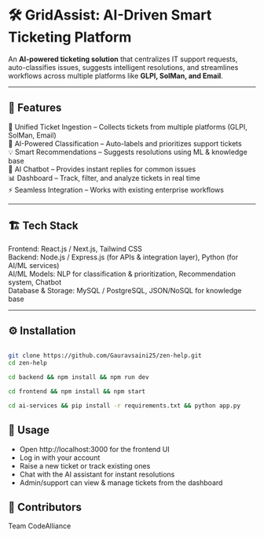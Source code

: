 # 🛠️ GridAssist: AI-Driven Smart Ticketing Platform  

An **AI-powered ticketing solution** that centralizes IT support requests, auto-classifies issues, suggests intelligent resolutions, and streamlines workflows across multiple platforms like **GLPI, SolMan, and Email**.  

---

## 📌 Features  
🔗 Unified Ticket Ingestion – Collects tickets from multiple platforms (GLPI, SolMan, Email)  
🤖 AI-Powered Classification – Auto-labels and prioritizes support tickets  
💡 Smart Recommendations – Suggests resolutions using ML & knowledge base  
💬 AI Chatbot – Provides instant replies for common issues  
📊 Dashboard – Track, filter, and analyze tickets in real time  
⚡ Seamless Integration – Works with existing enterprise workflows  

---

## 🏗️ Tech Stack  
Frontend: React.js / Next.js, Tailwind CSS  
Backend: Node.js / Express.js (for APIs & integration layer), Python (for AI/ML services)  
AI/ML Models: NLP for classification & prioritization, Recommendation system, Chatbot  
Database & Storage: MySQL / PostgreSQL, JSON/NoSQL for knowledge base  

---

## ⚙️ Installation  
```bash

git clone https://github.com/Gauravsaini25/zen-help.git  
cd zen-help  

cd backend && npm install && npm run dev  

cd frontend && npm install && npm start  

cd ai-services && pip install -r requirements.txt && python app.py

```
## 🚀 Usage

- Open http://localhost:3000 for the frontend UI
- Log in with your account
- Raise a new ticket or track existing ones
- Chat with the AI assistant for instant resolutions
- Admin/support can view & manage tickets from the dashboard

## 👥 Contributors
Team CodeAlliance
